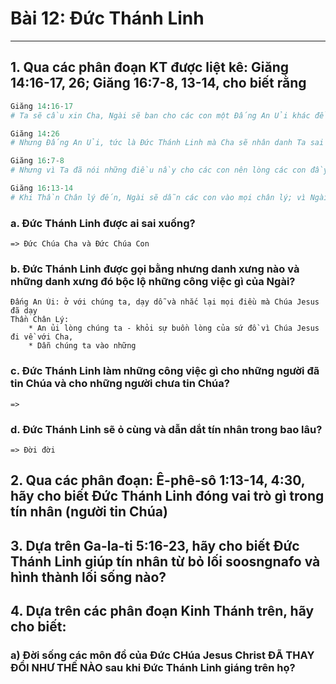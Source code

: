 # Bài 12: Đức Thánh Linh
---
## 1. Qua các phân đoạn KT được liệt kê: Giăng 14:16-17, 26; Giăng 16:7-8, 13-14, cho biết rằng

```py
Giăng 14:16-17
# Ta sẽ cầu xin Cha, Ngài sẽ ban cho các con một Đấng An Ủi khác để ở với các con đời đời, tức là Thần Chân Lý mà thế gian không thể nhận lãnh được, vì không thấy và không biết Ngài. Nhưng các con biết Ngài vì Ngài đang ở với các con, và sẽ ở trong các con.

Giăng 14:26
# Nhưng Đấng An Ủi, tức là Đức Thánh Linh mà Cha sẽ nhân danh Ta sai đến, Ngài sẽ dạy dỗ các con mọi điều, và nhắc các con nhớ tất cả những gì Ta đã phán với các con.

Giăng 16:7-8
# Nhưng vì Ta đã nói những điều nầy cho các con nên lòng các con đầy đau buồn. Dù vậy, Ta nói thật với các con: Ta đi là ích lợi cho các con. Vì nếu Ta không đi thì Đấng An Ủi sẽ không đến với các con. Nhưng nếu Ta đi, Ta sẽ sai Ngài đến

Giăng 16:13-14
# Khi Thần Chân lý đến, Ngài sẽ dẫn các con vào mọi chân lý; vì Ngài không tự mình nói, nhưng sẽ nói những gì mình nghe, và công bố cho các con những gì sẽ đến. Ngài sẽ tôn vinh Ta, vì Ngài sẽ lấy những gì thuộc về Ta mà công bố cho các con
```

### a. Đức Thánh Linh được ai sai xuống?
    => Đức Chúa Cha và Đức Chúa Con

### b. Đức Thánh Linh được gọi bằng nhưng danh xưng nào và những danh xưng đó bộc lộ những công việc gì của Ngài?
    Đấng An Ủi: ở với chúng ta, dạy dỗ và nhắc lại mọi điều mà Chúa Jesus đã dạy
    Thần Chân Lý: 
        * An ủi lòng chúng ta - khỏi sự buồn lòng của sứ đồ vì Chúa Jesus đi về với Cha, 
        * Dẫn chúng ta vào những
### c. Đức Thánh Linh làm những công việc gì cho những người đã tin Chúa và cho những người chưa tin Chúa?
    => 

### d. Đức Thánh Linh sẽ ỏ cùng và dẫn dắt tín nhân trong bao lâu?
    => Đời đời

## 2. Qua các phân đoạn: Ê-phê-sô 1:13-14, 4:30, hãy cho biết Đức Thánh Linh đóng vai trò gì trong tín nhân (người tin Chúa)

## 3. Dựa trên Ga-la-ti 5:16-23, hãy cho biết Đức Thánh Linh giúp tín nhân từ bỏ lối soosngnafo và hình thành lối sống nào?

## 4. Dựa trên các phân đoạn Kinh Thánh trên, hãy cho biết:
### a) Đời sống các môn đồ của Đức CHúa Jesus Christ ĐÃ THAY ĐỔI NHƯ THẾ NÀO sau khi Đức Thánh Linh giáng trên họ?

### 


